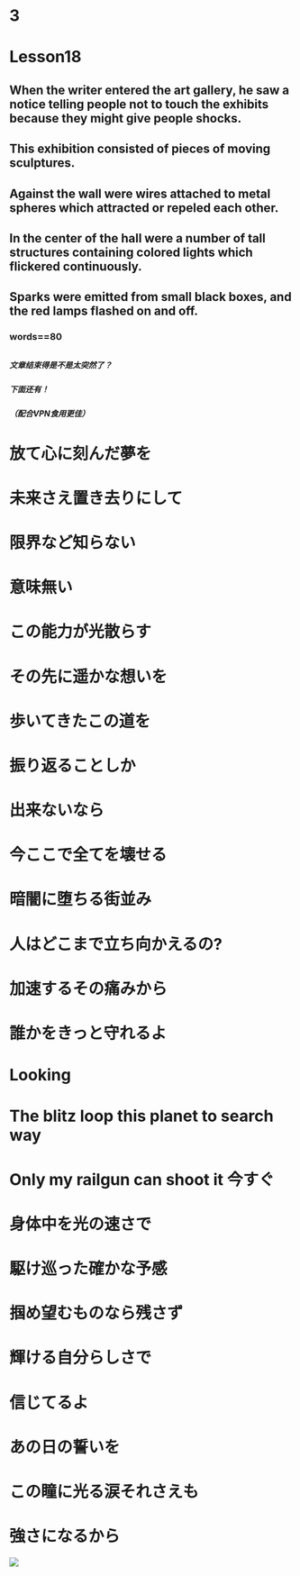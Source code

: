 # 3
# Lesson18
## When the writer entered the art gallery, he saw a notice telling people not to touch the exhibits because they might give people shocks.
## This exhibition consisted of pieces of moving sculptures.
## Against the wall were wires attached to metal spheres which attracted or repeled each other.
## In the center of the hall were a number of tall structures containing colored lights which flickered continuously.
## Sparks were emitted from small black boxes, and the red lamps flashed on and off.
### words==80
## 
## 
## 
## 
##### 文章结束得是不是太突然了？
##### 下面还有！
##### （配合VPN食用更佳）
## 
## 
## 
## 
## 
## 
## 
## 
## 
## 
## 
## 
## 
## 
## 
## 
## 
## 
## 
## 
# 放て心に刻んだ夢を
# 未来さえ置き去りにして
# 限界など知らない
# 意味無い
# この能力が光散らす
# その先に遥かな想いを
# 歩いてきたこの道を
# 振り返ることしか
# 出来ないなら
# 今ここで全てを壊せる
# 暗闇に堕ちる街並み
# 人はどこまで立ち向かえるの?
# 加速するその痛みから
# 誰かをきっと守れるよ
# Looking
# The blitz loop this planet to search way
# Only my railgun can shoot it 今すぐ
# 身体中を光の速さで
# 駆け巡った確かな予感
# 掴め望むものなら残さず
# 輝ける自分らしさで
# 信じてるよ
# あの日の誓いを
# この瞳に光る涙それさえも
# 強さになるから
##### ![](https://github.com/HeJiaMu/hiamu.NCE.sw/assets/118696799/7dcb95f2-154a-456d-a29c-d2fda6dd0c2c)
